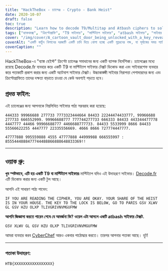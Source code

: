 ```yaml
---
title: "HackTheBox - চ্যালেঞ্জ - Crypto - Bank Heist"
date: 2020-10-07
draft: false
toc: true
description: "Learn how to decode T9/Multitap and Atbash ciphers to solve the Bank Heist challenge on HackTheBox."
tags: ["হ্যাকথবক্স", "ক্রিপ্টোগ্রাফি", "T9 সাইফার", "মাল্টিট্যাপ সাইফার", "atbash সাইফার", "সাইবার নিরাপত্তা", "ডিকোড", "সাইফারটেক্সট", "চ্যালেঞ্জ", "পতাকা", "সাইবার নিরাপত্তা", "হ্যাকিং", "শিখতে", "টিউটোরিয়াল", "সাইফার ডিকোডিং", "ধাঁধা সমাধান", "কোডব্রেকিং", "ক্রিপ্টোগ্রাফি চ্যালেঞ্জ", "সাইবার নিরাপত্তা দক্ষতা", "অনলাইন শিক্ষা"]
cover: "/img/cover/A_cartoon_vault_door_being_unlocked_with_a_key_revealing.png"
coverAlt: "একটি কার্টুন খিলানের দরজাটি একটি চাবি দিয়ে খোলা হচ্ছে একটি গুপ্তধনের বক্ষ, যা সূর্যাস্তের সময় প্যারিস শহরের দৃশ্যের পটভূমিতে সেট করা হয়েছে।"
coverCaption: ""
---
```


HackTheBox-এ "ব্যাঙ্ক হেইস্ট" ক্রিপ্টো চ্যালেঞ্জ সমাধানের জন্য একটি ব্যাপক নির্দেশিকা। চ্যালেঞ্জের মধ্যে রয়েছে Decode.fr ব্যবহার করে একটি T9 বা মাল্টিট্যাপ সাইফার টেক্সট ডিকোড করা এবং সাইবারশেফ ব্যবহার করে পতাকাটি প্রকাশ করার জন্য একটি অ্যাটবাশ সাইফার টেক্সট। উচ্চাকাঙ্ক্ষী সাইবার নিরাপত্তা পেশাদারদের জন্য এবং ক্রিপ্টোগ্রাফিতে তাদের দক্ষতা বাড়াতে চাওয়া যে কেউ অবশ্যই পড়তে হবে।

## প্রদত্ত ফাইল:

এই চ্যালেঞ্জের জন্য আপনাকে নিম্নলিখিত সাইফার পাঠ্য সরবরাহ করা হয়েছে:

```
444333 99966688 277733 7773323444664 84433 22244474433777, 99966688 277733 666552999. 99966688777 777744277733 666333 84433 443344477778 4447777 44466 99966688777 4466688777733. 84433 5533999 8666 84433 55566622255 4447777 22335556669. 4666 8666 727774447777.

47777888 995559888 4555 47777888 44999988 666555997 : 8555444888477744488866888648833369!!
```

______

## ওয়াক থ্রু:

**খুব স্পষ্টভাবে, এটি হয় একটি T9 বা মাল্টিট্যাপ সাইফার৷**
মাল্টিট্যাপ যদিও এই উদাহরণে সাইফার। [Decode.fr](https://www.dcode.fr/multitap-abc-cipher) এটি ডিকোড করার জন্য একটি টুল আছে।

আপনি এই সাধারণ পাঠ্য পাবেন:
```
IF YOU ARE READING THE CIPHER, YOU ARE OKAY. YOUR SHARE OF THE HEIST IS IN YOUR HOUSE. THE KEY TO THE LOCK IS BELOW, GO TO PARIS GSV XLWV GL GSV HZU OLXP TLIVGRIVNVMGUFMW
```

**আপনি জিজ্ঞাসা করতে পারেন শেষে যে আবর্জনা কি? ওয়েল এটা আসলে একটি atbash সাইফার টেক্সট.**

```
GSV XLWV GL GSV HZU OLXP TLIVGRIVNVMGUFMW
```


আমরা ব্যবহার করব [CyberChef](<https://gchq.github.io/CyberChef-#recipe=Atbash_Cipher()&input=R1NWIFhMV1YgR0wgR1NWIEhaVSBPTFhQIApUTElWR1JJVk5WTUdVRk1X>) আরও একবার পাঠোদ্ধার করতে। তারপর আপনার পতাকা আছে। হুট!

______

### পতাকা উদাহরণ:

```
HTB{XXXXXXXXXXXXXXXXX}
```
